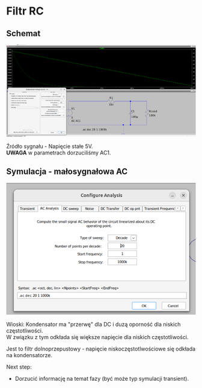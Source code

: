 # Filtr RC

## Schemat
![Schemat](img/1.png)

Źródło sygnału - Napięcie stałe 5V.  
**UWAGA** w parametrach dorzuciliśmy AC1.



## Symulacja - małosygnałowa AC
![Symulacja](img/2.png)


Wioski:
Kondensator ma "przerwę" dla DC i duzą oporność dla niskich częstotliwości.  
W związku z tym odkłada się większe napięcie dla niskich częstotliwości.

Jest to filtr dolnoprzepustowy - napięcie niskoczęstotlwościowe się odkłada na kondensatorze.


Next step:

- Dorzucić informację na temat fazy (być może typ symulacji transient).